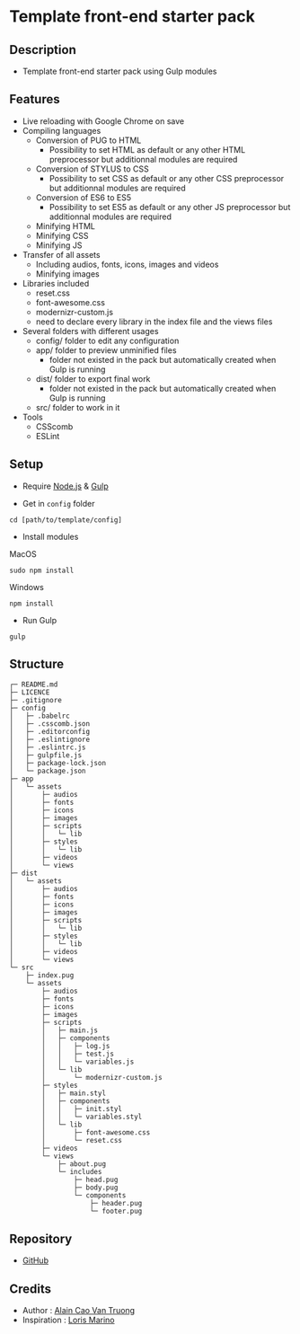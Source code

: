 # Template front-end starter pack

## Description

- Template front-end starter pack using Gulp modules

## Features

- Live reloading with Google Chrome on save
- Compiling languages
  - Conversion of PUG to HTML
    - Possibility to set HTML as default or any other HTML preprocessor but additionnal modules are required
  - Conversion of STYLUS to CSS
    - Possibility to set CSS as default or any other CSS preprocessor but additionnal modules are required
  - Conversion of ES6 to ES5
    - Possibility to set ES5 as default or any other JS preprocessor but additionnal modules are required
  - Minifying HTML
  - Minifying CSS
  - Minifying JS
- Transfer of all assets
  - Including audios, fonts, icons, images and videos
  - Minifying images
- Libraries included
  - reset.css
  - font-awesome.css
  - modernizr-custom.js
  - need to declare every library in the index file and the views files
- Several folders with different usages
  - config/ folder to edit any configuration
  - app/ folder to preview unminified files
    - folder not existed in the pack but automatically created when Gulp is running
  - dist/ folder to export final work
    - folder not existed in the pack but automatically created when Gulp is running
  - src/ folder to work in it
- Tools
  - CSScomb
  - ESLint

## Setup

- Require [Node.js](https://nodejs.org/en/) & [Gulp](https://gulpjs.com/)

- Get in `config` folder
```
cd [path/to/template/config]
```
- Install modules

MacOS
```
sudo npm install
```

Windows
```
npm install
```

- Run Gulp
```
gulp
```

## Structure

```
┌─ README.md
├─ LICENCE
├─ .gitignore
├─ config
│   ├─ .babelrc
│   ├─ .csscomb.json
│   ├─ .editorconfig
│   ├─ .eslintignore
│   ├─ .eslintrc.js
│   ├─ gulpfile.js
│   ├─ package-lock.json
│   └─ package.json
├─ app
│   └─ assets
│       ├─ audios
│       ├─ fonts
│       ├─ icons
│       ├─ images
│       ├─ scripts
│       │   └─ lib
│       ├─ styles
│       │   └─ lib
│       ├─ videos
│       └─ views
├─ dist
│   └─ assets
│       ├─ audios
│       ├─ fonts
│       ├─ icons
│       ├─ images
│       ├─ scripts
│       │   └─ lib
│       ├─ styles
│       │   └─ lib
│       ├─ videos
│       └─ views
└─ src
    ├─ index.pug
    └─ assets
        ├─ audios
        ├─ fonts
        ├─ icons
        ├─ images
        ├─ scripts
        │   ├─ main.js
        │   ├─ components
        │   │   ├─ log.js
        │   │   ├─ test.js
        │   │   └─ variables.js
        │   └─ lib
        │       └─ modernizr-custom.js
        ├─ styles
        │   ├─ main.styl
        │   ├─ components
        │   │   ├─ init.styl
        │   │   └─ variables.styl
        │   └─ lib
        │       ├─ font-awesome.css
        │       └─ reset.css
        ├─ videos
        └─ views
            ├─ about.pug
            └─ includes
                ├─ head.pug
                ├─ body.pug
                └─ components
                    ├─ header.pug
                    └─ footer.pug
```

## Repository

- [GitHub](https://github.com/KamenSentai/template)

## Credits
- Author : [Alain Cao Van Truong](https://github.com/KamenSentai)
- Inspiration : [Loris Marino](https://github.com/LorisMarino)